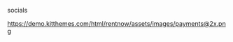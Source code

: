 socials
<i className="fa fa-facebook"></i>

<i className="fa fa-twitter"></i>
<i className="fa fa-instagram"></i>
<i className="fa fa-linkedin"></i>

<!-- company details -->
<i className="fa-solid fa-square-phone"></i>
<i className="fa-solid fa-envelope-open"></i>
<i className="fa-solid fa-location-dot"></i>

<!-- cta -->
<i className="fa-solid fa-magnifying-glass"></i>



<!-- payments -->
https://demo.kitthemes.com/html/rentnow/assets/images/payments@2x.png

<!-- Car cards/ info icons -->

<!-- rating -->
<i className="fa-solid fa-star"></i>
<!-- rating empty -->
<i className="fa-light fa-star"></i>

<!-- passengers -->
<i className="fa-light fa-car-side"></i>

<!-- gas -->
<i className="fa-light fa-gas-pump"></i>

<!-- doors -->
<i className="fa-light fa-door-closed"></i>
